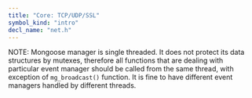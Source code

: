 ```yaml
---
title: "Core: TCP/UDP/SSL"
symbol_kind: "intro"
decl_name: "net.h"
---
```


NOTE: Mongoose manager is single threaded. It does not protect
its data structures by mutexes, therefore all functions that are dealing
with particular event manager should be called from the same thread,
with exception of `mg_broadcast()` function. It is fine to have different
event managers handled by different threads.

